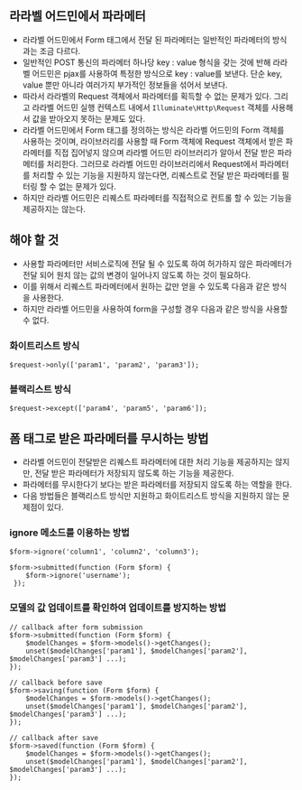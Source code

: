 ## 라라벨 어드민에서 파라메터
- 라라벨 어드민에서 Form 태그에서 전달 된 파라메터는 일반적인 파라메터의 방식과는 조금 다르다.
- 일반적인 POST 통신의 파라메터 하나당 key : value 형식을 갖는 것에 반해 라라벨 어드민은 pjax를 사용하여 특정한 방식으로 key : value를 보낸다. 단순 key, value 뿐만 아니라 여러가지 부가적인 정보들을 섞어서 보낸다.
- 따라서 라라벨의 Request 객체에서 파라메터를 획득할 수 없는 문제가 있다. 그리고 라라벨 어드민 실행 컨텍스트 내에서 `Illuminate\Http\Request` 객체를 사용해서 값을 받아오지 못하는 문제도 있다.
- 라라벨 어드민에서 Form 태그를 정의하는 방식은 라라벨 어드민의 Form 객체를 사용하는 것이며, 라이브러리를 사용할 때 Form 객체에 Request 객체에서 받은 파라메터를 직접 집어넣지 않으며 라라벨 어드민 라이브러리가 알아서 전달 받은 파라메터를 처리한다. 그러므로 라라벨 어드민 라이브러리에서 Request에서 파라메터를 처리할 수 있는 기능을 지원하지 않는다면, 리퀘스트로 전달 받은 파라메터를 필터링 할 수 없는 문제가 있다.
- 하지만 라라벨 어드민은 리퀘스트 파라메터를 직접적으로 컨트롤 할 수 있는 기능을 제공하지는 않는다.

## 해야 할 것
- 사용할 파라메터만 서비스로직에 전달 될 수 있도록 하여 허가하지 않은 파라메터가 전달 되어 원치 않는 값의 변경이 일어나지 않도록 하는 것이 필요하다.
- 이를 위해서 리퀘스트 파라메터에서 원하는 값만 얻을 수 있도록 다음과 같은 방식을 사용한다.
- 하지만 라라벨 어드민을 사용하여 form을 구성할 경우 다음과 같은 방식을 사용할 수 없다.

### 화이트리스트 방식
```
$request->only(['param1', 'param2', 'param3']);
```
### 블랙리스트 방식
```
$request->except(['param4', 'param5', 'param6']);
```

## 폼 태그로 받은 파라메터를 무시하는 방법
- 라라벨 어드민이 전달받은 리퀘스트 파라메터에 대한 처리 기능을 제공하지는 않지만, 전달 받은 파라메터가 저장되지 않도록 하는 기능을 제공한다.
- 파라메터를 무시한다기 보다는 받은 파라메터를 저장되지 않도록 하는 역할을 한다.
- 다음 방법들은 블랙리스트 방식만 지원하고 화이트리스트 방식을 지원하지 않는 문제점이 있다.

### ignore 메소드를 이용하는 방법
```
$form->ignore('column1', 'column2', 'column3');
```
```
$form->submitted(function (Form $form) {
    $form->ignore('username');
 });
```

### 모델의 값 업데이트를 확인하여 업데이트를 방지하는 방법
```
// callback after form submission
$form->submitted(function (Form $form) {
    $modelChanges = $form->models()->getChanges();
    unset($modelChanges['param1'], $modelChanges['param2'], $modelChanges['param3'] ...);
});
```

```
// callback before save
$form->saving(function (Form $form) {
    $modelChanges = $form->models()->getChanges();
    unset($modelChanges['param1'], $modelChanges['param2'], $modelChanges['param3'] ...);
});
```

```
// callback after save
$form->saved(function (Form $form) {
    $modelChanges = $form->models()->getChanges();
    unset($modelChanges['param1'], $modelChanges['param2'], $modelChanges['param3'] ...);
});
```
